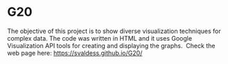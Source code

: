 # G20

The objective of this project is to show diverse visualization techniques for complex data. 
The code was written in HTML and it uses Google Visualization API tools for creating and displaying the graphs. 
Check the web page here: https://svaldess.github.io/G20/
